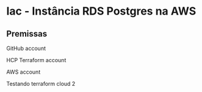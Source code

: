 # Iac - Instância RDS Postgres na AWS

## Premissas

GitHub account

HCP Terraform account

AWS account

Testando terraform cloud 2

